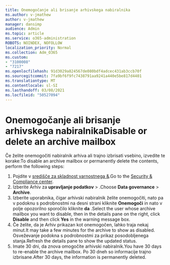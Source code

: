 ```yaml
---
title: Onemogočanje ali brisanje arhivskega nabiralnika
ms.author: v-jmathew
author: v-jmathew
manager: dansimp
audience: Admin
ms.topic: article
ms.service: o365-administration
ROBOTS: NOINDEX, NOFOLLOW
localization_priority: Normal
ms.collection: Adm_O365
ms.custom:
- "3100008"
- "7217"
ms.openlocfilehash: 91d3029a824567de080bdf4adcec431ab3ccb70f
ms.sourcegitcommit: 7fa9bf6f9fc7438791aa9241a440e5be817d4401
ms.translationtype: MT
ms.contentlocale: sl-SI
ms.lasthandoff: 03/08/2021
ms.locfileid: "50527094"
---
```

# <a name="disable-or-delete-an-archive-mailbox"></a><span data-ttu-id="26c0b-102">Onemogočanje ali brisanje arhivskega nabiralnika</span><span class="sxs-lookup"><span data-stu-id="26c0b-102">Disable or delete an archive mailbox</span></span>

<span data-ttu-id="26c0b-103">Če želite onemogočiti nabiralnik arhiva ali trajno izbrisati vsebino, izvedite te korake:</span><span class="sxs-lookup"><span data-stu-id="26c0b-103">To disable an archive mailbox or permanently delete the contents, perform the following steps:</span></span>

1. <span data-ttu-id="26c0b-104">Pojdite v [središče za skladnost varnostnega &]( https://go.microsoft.com/fwlink/p/?linkid=2077143).</span><span class="sxs-lookup"><span data-stu-id="26c0b-104">Go to the [Security & Compliance center]( https://go.microsoft.com/fwlink/p/?linkid=2077143).</span></span>
2. <span data-ttu-id="26c0b-105">Izberite Arhiv za **upravljanje podatkov**  >  .</span><span class="sxs-lookup"><span data-stu-id="26c0b-105">Choose **Data governance** > **Archive**.</span></span>
3. <span data-ttu-id="26c0b-106">Izberite uporabnika, čigar arhivski nabiralnik želite onemogočiti, nato pa v podoknu s podrobnostmi na desni strani kliknite **Onemogoči** in nato v polje opozorilno sporočilo kliknite **da** .</span><span class="sxs-lookup"><span data-stu-id="26c0b-106">Select the user whose archive mailbox you want to disable, then in the details pane on the right, click **Disable** and then click **Yes** in the warning message box.</span></span>
4. <span data-ttu-id="26c0b-107">Če želite, da je Arhiv prikazan kot onemogočen, lahko traja nekaj minut.</span><span class="sxs-lookup"><span data-stu-id="26c0b-107">It may take a few minutes for the archive to show as disabled.</span></span> <span data-ttu-id="26c0b-108">Osveževanje podokna s podrobnostmi za prikaz posodobljenega stanja.</span><span class="sxs-lookup"><span data-stu-id="26c0b-108">Refresh the details pane to show the updated status.</span></span>
5. <span data-ttu-id="26c0b-109">Imate 30 dni, da znova omogočite arhivski nabiralnik.</span><span class="sxs-lookup"><span data-stu-id="26c0b-109">You have 30 days to re-enable the archive mailbox.</span></span> <span data-ttu-id="26c0b-110">Po 30 dneh so informacije trajno izbrisane.</span><span class="sxs-lookup"><span data-stu-id="26c0b-110">After 30 days, the information is permanently deleted.</span></span>
